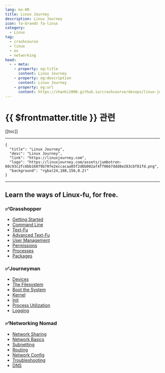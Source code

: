 ```yaml
---
lang: ko-KR
title: Linux Journey 
description: Linux Journey 
icon: fa-brands fa-linux
category:
  - Linux
tag: 
  - crashcourse
  - linux
  - os
  - networking
head:
  - - meta:
    - property: og:title
      content: Linux Journey 
    - property: og:description
      content: Linux Journey 
    - property: og:url
      content: https://chanhi2000.github.io/crashcourse/devops/linux-journey/
---
```


# {{ $frontmatter.title }} 관련

[[toc]]

---

```component VPCard
{
  "title": "Linux Journey",
  "desc": "Linux Journey",
  "link": "https://linuxjourney.com",
  "logo": "https://linuxjourney.com/assets/jumbotron-60c93c2fc6bb16079b70fe2eccacaa05f2d6b002af4ff0667ddd8e283cbf81fd.png",
  "background": "rgba(24,188,156,0.2)"
}
```

---

## Learn the ways of Linux-fu, for free.

### ✅Grasshopper

- [Getting Started][01a-getting-started]
- [Command Line][01b-command-line]
- [Text-Fu][01c-text-fu]
- [Advanced Text-Fu][01d-advanced-text-fu]
- [User Management][01e-user-management]
- [Permissions][01f-permissions]
- [Processes][01g-processes]
- [Packages][01h-packages]

### ✅Journeyman

- [Devices][02a-devices]
- [The Filesystem][02b-the-filesystem]
- [Boot the System][02c-boot-the-system]
- [Kernel][02d-kernel]
- [Init][02e-init]
- [Process Utilization][02f-process-utilization]
- [Logging][02g-logging]

### ✅Networking Nomad

- [Network Sharing][03a-network-sharing]
- [Network Basics][03b-network-basics]
- [Subnetting][03c-subnetting]
- [Routing][03d-routing]
- [Network Config][03e-network-config]
- [Troubleshooting][03f-troubleshooting]
- [DNS][03g-dns]

[01a-getting-started]: 01-grasshopper/01a-getting-started.md
[01b-command-line]: 01-grasshopper/01b-command-line.md
[01c-text-fu]: 01-grasshopper/01c-text-fu.md
[01d-advanced-text-fu]: 01-grasshopper/01d-advanced-text-fu.md
[01e-user-management]: 01-grasshopper/01e-user-management.md
[01f-permissions]: 01-grasshopper/01f-permissions
[01g-processes]: 01-grasshopper/01g-processes
[01h-packages]: 01-grasshoper/01h-packages

[02a-devices]: 02-journeyman/02a-devices.md
[02b-the-filesystem]: 02-journeyman/02b-the-filesystem.md
[02c-boot-the-system]: 02-journeyman/02c-boot-the-system.md
[02d-kernel]: 02-journeyman/02d-kernel.md
[02e-init]: 02-journeyman/02e-init.md
[02f-process-utilization]: 02-journeyman/02f-process-utilization.md
[02g-logging]: 02-journeyman/02g-logging.md

[03a-network-sharing]: 03-networking-nomad/03a-network-sharing.md
[03b-network-basics]: 03-networking-nomad/03b-network-basics.md
[03c-subnetting]: 03-networking-nomad/03c-subnetting.md
[03d-routing]: 03-networking-nomad/03d-routing.md
[03e-network-config]: 03-networking-nomad/03e-network-config.md
[03f-troubleshooting]: 03-networking-nomad/03f-troubleshooting.md
[03g-dns]: 03-networking-nomad/03g-dns.md